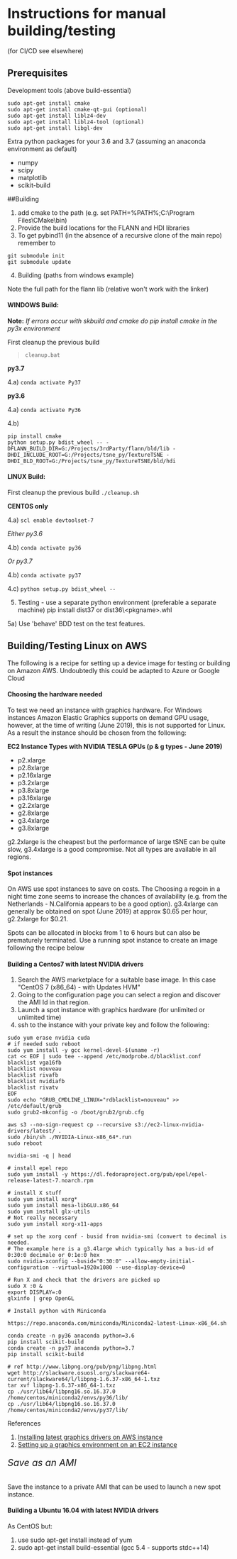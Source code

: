 ## <span style="font-size:1.5em;">Instructions for manual building/testing</span>

(for CI/CD see elsewhere)

## Prerequisites

Development tools (above build-essential)

```
sudo apt-get install cmake
sudo apt-get install cmake-qt-gui (optional)
sudo apt-get install liblz4-dev
sudo apt-get install liblz4-tool (optional)
sudo apt-get install libgl-dev
```

Extra python packages for your 3.6 and 3.7 (assuming an anaconda environment as default)

- numpy
- scipy
- matplotlib
- scikit-build


##Building

1. add cmake to the path (e.g. set PATH=%PATH%;C:\Program Files\CMake\bin)
2. Provide the build locations for the FLANN and HDI libraries
3. To get pybind11 (in the absence of a recursive clone of the main repo) remember to
```
git submodule init
git submodule update
```
4) Building (paths from windows example)

Note the full path for the flann lib (relative won't work with the linker)

#### WINDOWS Build:
**Note:** *If errors occur with skbuild and cmake do pip install cmake in the py3x environment*

First cleanup the previous build
>```cleanup.bat```

**py3.7**

4.a) ```conda activate Py37```

**py3.6**

4.a) ```conda activate Py36```

4.b)
```
pip install cmake
python setup.py bdist_wheel -- -DFLANN_BUILD_DIR=G:/Projects/3rdParty/flann/bld/lib -DHDI_INCLUDE_ROOT=G:/Projects/tsne_py/TextureTSNE -DHDI_BLD_ROOT=G:/Projects/tsne_py/TextureTSNE/bld/hdi
```

#### LINUX Build:

First cleanup the previous build
```./cleanup.sh```

**CENTOS only**

4.a) ```scl enable devtoolset-7```

_Either py3.6_

4.b) ```conda activate py36```

_Or py3.7_

4.b) ```conda activate py37```

4.c) ```python setup.py bdist_wheel --```


5) Testing - use a separate python environment (preferable a separate machine)
pip install dist37 or dist36\\<pkgname\>.whl

5a) Use 'behave' BDD test on the test features.

## Building/Testing Linux on AWS

The following is a recipe for setting up  a device image for testing or building on Amazon AWS. Undoubtedly this could be adapted to Azure or Google Cloud

#### Choosing the hardware needed

To test we need an instance with graphics hardware. For Windows instances Amazon Elastic Graphics supports on demand GPU usage, however, at the time of writing (June 2019), this is not supported for Linux. As a result the instance should be chosen from the following:

__EC2 Instance Types with  NVIDIA TESLA GPUs (p & g types - June 2019)__
- p2.xlarge
- p2.8xlarge
- p2.16xlarge
- p3.2xlarge
- p3.8xlarge
- p3.16xlarge
- g2.2xlarge
- g2.8xlarge
- g3.4xlarge
- g3.8xlarge

g2.2xlarge is the cheapest but the performance of large tSNE can be quite slow, g3.4xlarge is a good compromise.  Not all types are available in all regions.

#### Spot instances
On AWS use spot instances to save on costs. The Choosing a regoin in a night time zone seems to increase the chances of availability (e.g. from the Netherlands - N.California appears to be a good option).  g3.4xlarge can generally be obtained on spot (June 2019) at approx $0.65 per hour, g2.2xlarge for $0.21.

Spots can be allocated in blocks from 1 to 6 hours but can also be prematurely terminated. Use a running spot instance to create an image following the recipe below

#### Building a Centos7 with latest NVIDIA drivers

1. Search the AWS marketplace for a suitable base image. In this case "CentOS 7 (x86_64) - with Updates HVM"
2. Going to the configuration page you can select a region and discover the AMI Id in that region.
3. Launch a spot instance with graphics hardware  (for unlimited or unlimited time)
4. ssh to the instance with your private key and follow the following:

```
sudo yum erase nvidia cuda
# if needed sudo reboot
sudo yum install -y gcc kernel-devel-$(uname -r)
cat << EOF | sudo tee --append /etc/modprobe.d/blacklist.conf
blacklist vga16fb
blacklist nouveau
blacklist rivafb
blacklist nvidiafb
blacklist rivatv
EOF
sudo echo "GRUB_CMDLINE_LINUX="rdblacklist=nouveau" >> /etc/default/grub
sudo grub2-mkconfig -o /boot/grub2/grub.cfg

aws s3 --no-sign-request cp --recursive s3://ec2-linux-nvidia-drivers/latest/ .
sudo /bin/sh ./NVIDIA-Linux-x86_64*.run
sudo reboot

nvidia-smi -q | head

# install epel repo
sudo yum install -y https://dl.fedoraproject.org/pub/epel/epel-release-latest-7.noarch.rpm

# install X stuff
sudo yum install xorg*
sudo yum install mesa-libGLU.x86_64
sudo yum install glx-utils
# Not really necessary
sudo yum install xorg-x11-apps

# set up the xorg conf - busid from nvidia-smi (convert to decimal is needed.
# The example here is a g3.4large which typically has a bus-id of 0:30:0 decimale or 0:1e:0 hex
sudo nvidia-xconfig --busid="0:30:0" --allow-empty-initial-configuration --virtual=1920x1080 --use-display-device=0

# Run X and check that the drivers are picked up
sudo X :0 &
export DISPLAY=:0
glxinfo | grep OpenGL

# Install python with Miniconda

https://repo.anaconda.com/miniconda/Miniconda2-latest-Linux-x86_64.sh

conda create -n py36 anaconda python=3.6
pip install scikit-build
conda create -n py37 anaconda python=3.7
pip install scikit-build

# ref http://www.libpng.org/pub/png/libpng.html
wget http://slackware.osuosl.org/slackware64-current/slackware64/l/libpng-1.6.37-x86_64-1.txz
tar xvf libpng-1.6.37-x86_64-1.txz
cp ./usr/lib64/libpng16.so.16.37.0 /home/centos/miniconda2/envs/py36/lib/
cp ./usr/lib64/libpng16.so.16.37.0 /home/centos/miniconda2/envs/py37/lib/
```

References

1. [Installing latest graphics drivers on AWS instance]( https://docs.aws.amazon.com/AWSEC2/latest/UserGuide/install-nvidia-driver.html)
2. [Setting up a graphics environment on an EC2 instance](https://kitware.github.io/paraviewweb/docs/graphics_on_ec2_g2.html)

###### <span style="font-size:1.5em;">Save as an AMI</span>
Save the instance to a private AMI that can be used to launch a new spot instance.


#### Building a Ubuntu 16.04 with latest NVIDIA drivers

As CentOS but:

1. use sudo apt-get install instead of yum
2. sudo apt-get install build-essential  (gcc 5.4 - supports stdc++14)
